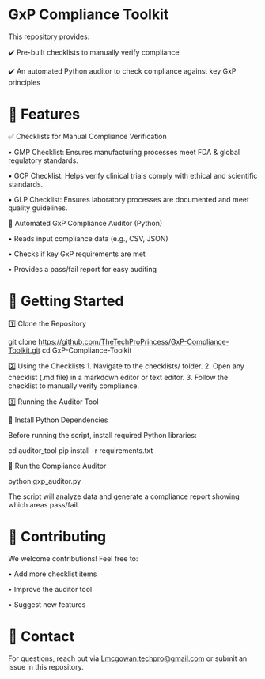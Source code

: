 # GxP Compliance Toolkit

This repository provides:

✔️ Pre-built checklists to manually verify compliance

✔️ An automated Python auditor to check compliance against key GxP principles

# 📌 Features

✅ Checklists for Manual Compliance Verification
	
 •	GMP Checklist: Ensures manufacturing processes meet FDA & global regulatory standards.
	
 •	GCP Checklist: Helps verify clinical trials comply with ethical and scientific standards.
	
 •	GLP Checklist: Ensures laboratory processes are documented and meet quality guidelines.

🤖 Automated GxP Compliance Auditor (Python)
	
 •	Reads input compliance data (e.g., CSV, JSON)
	
 •	Checks if key GxP requirements are met
	
 •	Provides a pass/fail report for easy auditing

# 🚀 Getting Started

1️⃣ Clone the Repository

git clone https://github.com/TheTechProPrincess/GxP-Compliance-Toolkit.git
cd GxP-Compliance-Toolkit

2️⃣ Using the Checklists
	1.	Navigate to the checklists/ folder.
	2.	Open any checklist (.md file) in a markdown editor or text editor.
	3.	Follow the checklist to manually verify compliance.

3️⃣ Running the Auditor Tool

🔹 Install Python Dependencies

Before running the script, install required Python libraries:

cd auditor_tool
pip install -r requirements.txt

🔹 Run the Compliance Auditor

python gxp_auditor.py

The script will analyze data and generate a compliance report showing which areas pass/fail.

# 📜 Contributing

We welcome contributions! 
Feel free to:	

•	Add more checklist items

•	Improve the auditor tool

•	Suggest new features

# 📧 Contact

For questions, reach out via Lmcgowan.techpro@gmail.com or submit an issue in this repository.
